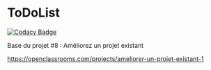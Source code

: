 ToDoList
========

[![Codacy Badge](https://api.codacy.com/project/badge/Grade/776a228bfa684fe1ad8cb94d0f3689d7)](https://app.codacy.com/manual/emicheldev/TodoList?utm_source=github.com&utm_medium=referral&utm_content=emicheldev/TodoList&utm_campaign=Badge_Grade_Dashboard)

Base du projet #8 : Améliorez un projet existant

https://openclassrooms.com/projects/ameliorer-un-projet-existant-1
